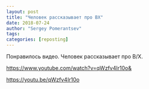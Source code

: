 ```yaml
---
layout: post
title: "Человек рассказывает про BX"
date: 2018-07-24
author: "Sergey Pomerantsev"
tags:
categories: [reposting]
---
```


Понравилось видео. Человек рассказывает про B/X.

<https://www.youtube.com/watch?v=qWzfv4Ir10o&>


<https://youtu.be/qWzfv4Ir10o>
